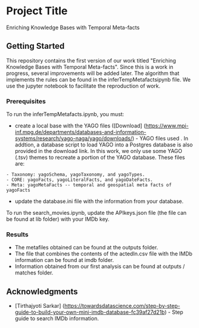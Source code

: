 # Project Title

Enriching Knowledge Bases with Temporal Meta-facts

## Getting Started

This repository contains the first version of our work titled "Enriching Knowledge Bases with Temporal Meta-facts". Since this is a work in progress, several improvements will be added later. The algorithm that implements the rules can be found in the inferTempMetafactsipynb file. We use the jupyter notebook to facilitate the reproduction of work.

### Prerequisites

To run the inferTempMetafacts.ipynb, you must:

* create a local base with the YAGO files ([Download] (https://www.mpi-inf.mpg.de/departments/databases-and-information-systems/research/yago-naga/yago/downloads/) - YAGO files used . In addtion, a database script to load YAGO into a Postgres database is also provided in the download link. In this work, we only use some YAGO (.tsv) themes to recreate a portion of the YAGO database. These files are: 
```
- Taxonomy: yagoSchema, yagoTaxonomy, and yagoTypes.
- CORE: yagoFacts, yagoLiteralFacts, and yagoDateFacts.
- Meta: yagoMetaFacts -- temporal and geospatial meta facts of yagoFacts
```
* update the database.ini file with the information from your database.

To run the search_movies.ipynb, update the APIkeys.json file (the file can be found at lib folder)  with your IMDb key.

### Results
* The metafiles obtained can be found at the outputs folder.
* The file that combines the contents of the actedIn.csv file with the IMDb information can be found at imdb folder.
* Information obtained from our first analysis can be found at outputs / matches folder.


## Acknowledgments

*  [Tirthajyoti Sarkar] (https://towardsdatascience.com/step-by-step-guide-to-build-your-own-mini-imdb-database-fc39af27d21b) - Step guide to search IMDb information.